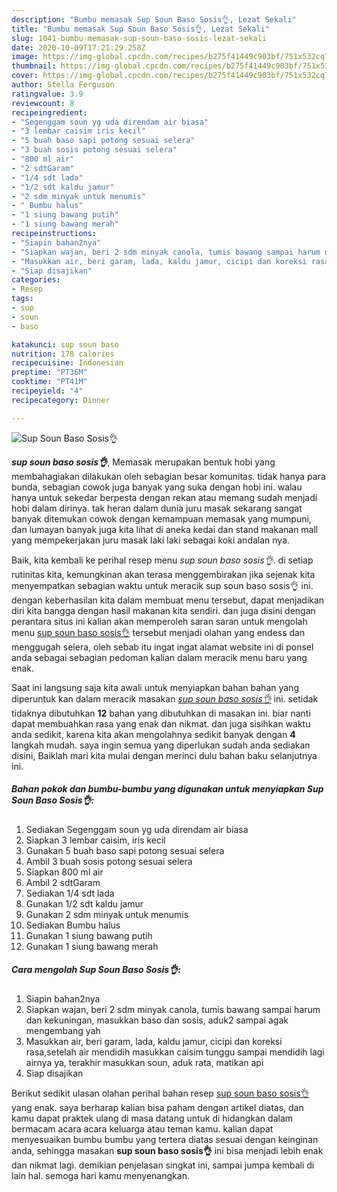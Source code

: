 ```yaml
---
description: "Bumbu memasak Sup Soun Baso Sosis👌, Lezat Sekali"
title: "Bumbu memasak Sup Soun Baso Sosis👌, Lezat Sekali"
slug: 1041-bumbu-memasak-sup-soun-baso-sosis-lezat-sekali
date: 2020-10-09T17:21:29.258Z
image: https://img-global.cpcdn.com/recipes/b275f41449c903bf/751x532cq70/sup-soun-baso-sosis👌-foto-resep-utama.jpg
thumbnail: https://img-global.cpcdn.com/recipes/b275f41449c903bf/751x532cq70/sup-soun-baso-sosis👌-foto-resep-utama.jpg
cover: https://img-global.cpcdn.com/recipes/b275f41449c903bf/751x532cq70/sup-soun-baso-sosis👌-foto-resep-utama.jpg
author: Stella Ferguson
ratingvalue: 3.9
reviewcount: 8
recipeingredient:
- "Segenggam soun yg uda direndam air biasa"
- "3 lembar caisim iris kecil"
- "5 buah baso sapi potong sesuai selera"
- "3 buah sosis potong sesuai selera"
- "800 ml air"
- "2 sdtGaram"
- "1/4 sdt lada"
- "1/2 sdt kaldu jamur"
- "2 sdm minyak untuk menumis"
- " Bumbu halus"
- "1 siung bawang putih"
- "1 siung bawang merah"
recipeinstructions:
- "Siapin bahan2nya"
- "Siapkan wajan, beri 2 sdm minyak canola, tumis bawang sampai harum dan kekuningan, masukkan baso dan sosis, aduk2 sampai agak mengembang yah"
- "Masukkan air, beri garam, lada, kaldu jamur, cicipi dan koreksi rasa,setelah air mendidih masukkan caisim tunggu sampai mendidih lagi airnya ya, terakhir masukkan soun, aduk rata, matikan api"
- "Siap disajikan"
categories:
- Resep
tags:
- sup
- soun
- baso

katakunci: sup soun baso 
nutrition: 178 calories
recipecuisine: Indonesian
preptime: "PT36M"
cooktime: "PT41M"
recipeyield: "4"
recipecategory: Dinner

---
```



![Sup Soun Baso Sosis👌](https://img-global.cpcdn.com/recipes/b275f41449c903bf/751x532cq70/sup-soun-baso-sosis👌-foto-resep-utama.jpg)

<b><i>sup soun baso sosis👌</i></b>, Memasak merupakan bentuk hobi yang membahagiakan dilakukan oleh sebagian besar komunitas. tidak hanya para bunda, sebagian cowok juga banyak yang suka dengan hobi ini. walau hanya untuk sekedar berpesta dengan rekan atau memang sudah menjadi hobi dalam dirinya. tak heran dalam dunia juru masak sekarang sangat banyak ditemukan cowok dengan kemampuan memasak yang mumpuni, dan lumayan banyak juga kita lihat di aneka kedai dan stand makanan mall yang mempekerjakan juru masak laki laki sebagai koki andalan nya.

Baik, kita kembali ke perihal resep menu <i>sup soun baso sosis👌</i>. di setiap rutinitas kita, kemungkinan akan terasa menggembirakan jika sejenak kita menyempatkan sebagian waktu untuk meracik sup soun baso sosis👌 ini. dengan keberhasilan kita dalam membuat menu tersebut, dapat menjadikan diri kita bangga dengan hasil makanan kita sendiri. dan juga disini dengan perantara situs ini kalian akan memperoleh saran saran untuk mengolah menu <u>sup soun baso sosis👌</u> tersebut menjadi olahan yang endess dan menggugah selera, oleh sebab itu ingat ingat alamat website ini di ponsel anda sebagai sebagian pedoman kalian dalam meracik menu baru yang enak.




Saat ini langsung saja kita awali untuk menyiapkan bahan bahan yang diperuntuk kan dalam meracik masakan <u><i>sup soun baso sosis👌</i></u> ini. setidak tidaknya dibutuhkan <b>12</b> bahan yang dibutuhkan di masakan ini. biar nanti dapat membuahkan rasa yang enak dan nikmat. dan juga sisihkan waktu anda sedikit, karena kita akan mengolahnya sedikit banyak dengan <b>4</b> langkah mudah. saya ingin semua yang diperlukan sudah anda sediakan disini, Baiklah mari kita mulai dengan merinci dulu bahan baku selanjutnya ini.

<!--inarticleads1-->

##### Bahan pokok dan bumbu-bumbu yang digunakan untuk menyiapkan Sup Soun Baso Sosis👌:

1. Sediakan Segenggam soun yg uda direndam air biasa
1. Siapkan 3 lembar caisim, iris kecil
1. Gunakan 5 buah baso sapi potong sesuai selera
1. Ambil 3 buah sosis potong sesuai selera
1. Siapkan 800 ml air
1. Ambil 2 sdtGaram
1. Sediakan 1/4 sdt lada
1. Gunakan 1/2 sdt kaldu jamur
1. Gunakan 2 sdm minyak untuk menumis
1. Sediakan  Bumbu halus
1. Gunakan 1 siung bawang putih
1. Gunakan 1 siung bawang merah




<!--inarticleads2-->

##### Cara mengolah Sup Soun Baso Sosis👌:

1. Siapin bahan2nya
1. Siapkan wajan, beri 2 sdm minyak canola, tumis bawang sampai harum dan kekuningan, masukkan baso dan sosis, aduk2 sampai agak mengembang yah
1. Masukkan air, beri garam, lada, kaldu jamur, cicipi dan koreksi rasa,setelah air mendidih masukkan caisim tunggu sampai mendidih lagi airnya ya, terakhir masukkan soun, aduk rata, matikan api
1. Siap disajikan




Berikut sedikit ulasan olahan perihal bahan resep <u>sup soun baso sosis👌</u> yang enak. saya berharap kalian bisa paham dengan artikel diatas, dan kamu dapat praktek ulang di masa datang untuk di hidangkan dalam bermacam acara acara keluarga atau teman kamu. kalian dapat menyesuaikan bumbu bumbu yang tertera diatas sesuai dengan keinginan anda, sehingga masakan <b>sup soun baso sosis👌</b> ini bisa menjadi lebih enak dan nikmat lagi. demikian penjelasan singkat ini, sampai jumpa kembali di lain hal. semoga hari kamu menyenangkan.
